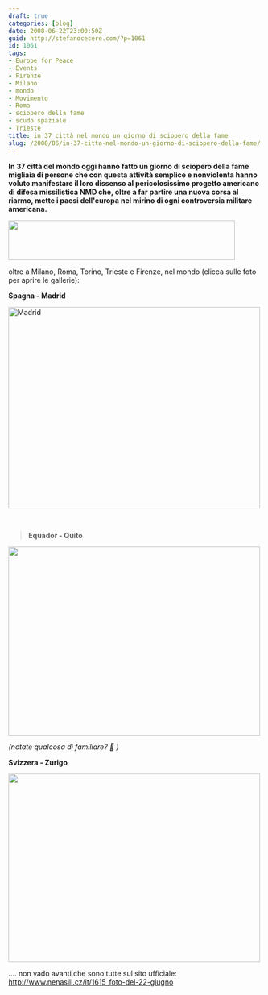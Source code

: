 ```yaml
---
draft: true
categories: [blog]
date: 2008-06-22T23:00:50Z
guid: http://stefanocecere.com/?p=1061
id: 1061
tags:
- Europe for Peace
- Events
- Firenze
- Milano
- mondo
- Movimento
- Roma
- sciopero della fame
- scudo spaziale
- Trieste
title: in 37 città nel mondo un giorno di sciopero della fame
slug: /2008/06/in-37-citta-nel-mondo-un-giorno-di-sciopero-della-fame/
---
```


<strong style="font-weight: bold">In 37 città del mondo oggi hanno fatto un giorno di sciopero della fame migliaia di persone che con questa attività semplice e nonviolenta hanno voluto manifestare il loro dissenso al pericolosissimo progetto americano di difesa missilistica NMD che, oltre a far partire una nuova corsa al riarmo, mette i paesi dell'europa nel mirino di ogni controversia militare americana.</strong>

[<img class="size-full wp-image-1062" title="sciopero_citta" src="http://stefanocecere.com/wp-content/uploads/sites/3/2008/06/sciopero_citta.jpg" alt="" width="450" height="79" />](http://stefanocecere.com/wp-content/uploads/sites/3/2008/06/sciopero_citta.jpg)

oltre a Milano, Roma, Torino, Trieste e Firenze, nel mondo (clicca sulle foto per aprire le gallerie):

**Spagna - Madrid**

<a href="http://picasaweb.google.com/montserrat.prieto/MADRIDNOALABASEUSAENLARCHECA2" target="_blank"><img class="alignnone" src="http://lh5.ggpht.com/montserrat.prieto/SF626f0NfQI/AAAAAAAADHQ/M3fzGgCOAN8/080622%20Madrid_No%20Escudo%20%2810%29.JPG?imgmax=720" alt="Madrid" width="500" height="400" /></a>

 

> **Equador - Quito**

<span style="color: #0000ee;text-decoration: underline"><a href="http://stefanocecere.com/wp-content/uploads/sites/3/2008/06/22_giugno_sciopero_fame_quito.jpg"></a><a href="http://picasaweb.google.com/Eugeniaquez1974/CAMP_MUNDIAL_NO_RADAR_CHEQUIA_22J" target="_blank"><img class="alignnone size-full wp-image-1063" title="22_giugno_sciopero_fame_quito" src="http://stefanocecere.com/wp-content/uploads/sites/3/2008/06/22_giugno_sciopero_fame_quito.jpg" alt="" width="500" height="375" srcset="http://stefanocecere.com/wp-content/uploads/sites/3/2008/06/22_giugno_sciopero_fame_quito.jpg 600w, http://stefanocecere.com/wp-content/uploads/sites/3/2008/06/22_giugno_sciopero_fame_quito-300x225.jpg 300w" sizes="(max-width: 500px) 100vw, 500px" /></a></span>

_(notate qualcosa di familiare? 🙂 )_

**Svizzera - Zurigo**

[<img class="alignnone size-full wp-image-1064" title="22-juni-009-zurico" src="http://stefanocecere.com/wp-content/uploads/sites/3/2008/06/22-juni-009-zurico.jpg" alt="" width="500" height="374" srcset="http://stefanocecere.com/wp-content/uploads/sites/3/2008/06/22-juni-009-zurico.jpg 778w, http://stefanocecere.com/wp-content/uploads/sites/3/2008/06/22-juni-009-zurico-300x225.jpg 300w" sizes="(max-width: 500px) 100vw, 500px" />](http://stefanocecere.com/wp-content/uploads/sites/3/2008/06/22-juni-009-zurico.jpg)

…. non vado avanti che sono tutte sul sito ufficiale: <http://www.nenasili.cz/it/1615_foto-del-22-giugno>